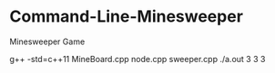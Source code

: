 # Command-Line-Minesweeper
Minesweeper Game

g++ -std=c++11 MineBoard.cpp node.cpp sweeper.cpp
./a.out 3 3 3
